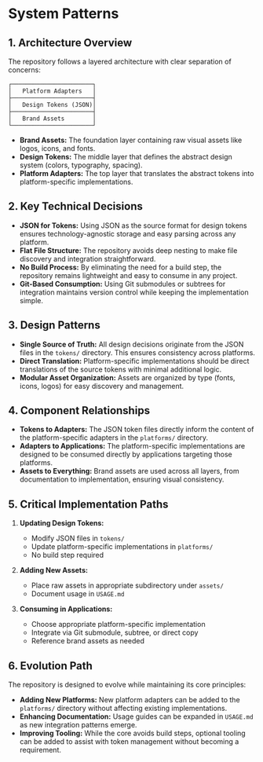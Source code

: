 # System Patterns

## 1. Architecture Overview

The repository follows a layered architecture with clear separation of concerns:

```
┌───────────────────────┐
│   Platform Adapters   │
├───────────────────────┤
│   Design Tokens (JSON)│
├───────────────────────┤
│   Brand Assets        │
└───────────────────────┘
```

- **Brand Assets:** The foundation layer containing raw visual assets like logos, icons, and fonts.
- **Design Tokens:** The middle layer that defines the abstract design system (colors, typography, spacing).
- **Platform Adapters:** The top layer that translates the abstract tokens into platform-specific implementations.

## 2. Key Technical Decisions

- **JSON for Tokens:** Using JSON as the source format for design tokens ensures technology-agnostic storage and easy parsing across any platform.
- **Flat File Structure:** The repository avoids deep nesting to make file discovery and integration straightforward.
- **No Build Process:** By eliminating the need for a build step, the repository remains lightweight and easy to consume in any project.
- **Git-Based Consumption:** Using Git submodules or subtrees for integration maintains version control while keeping the implementation simple.

## 3. Design Patterns

- **Single Source of Truth:** All design decisions originate from the JSON files in the `tokens/` directory. This ensures consistency across platforms.
- **Direct Translation:** Platform-specific implementations should be direct translations of the source tokens with minimal additional logic.
- **Modular Asset Organization:** Assets are organized by type (fonts, icons, logos) for easy discovery and management.

## 4. Component Relationships

- **Tokens to Adapters:** The JSON token files directly inform the content of the platform-specific adapters in the `platforms/` directory.
- **Adapters to Applications:** The platform-specific implementations are designed to be consumed directly by applications targeting those platforms.
- **Assets to Everything:** Brand assets are used across all layers, from documentation to implementation, ensuring visual consistency.

## 5. Critical Implementation Paths

1. **Updating Design Tokens:**
   - Modify JSON files in `tokens/`
   - Update platform-specific implementations in `platforms/`
   - No build step required

2. **Adding New Assets:**
   - Place raw assets in appropriate subdirectory under `assets/`
   - Document usage in `USAGE.md`

3. **Consuming in Applications:**
   - Choose appropriate platform-specific implementation
   - Integrate via Git submodule, subtree, or direct copy
   - Reference brand assets as needed

## 6. Evolution Path

The repository is designed to evolve while maintaining its core principles:

- **Adding New Platforms:** New platform adapters can be added to the `platforms/` directory without affecting existing implementations.
- **Enhancing Documentation:** Usage guides can be expanded in `USAGE.md` as new integration patterns emerge.
- **Improving Tooling:** While the core avoids build steps, optional tooling can be added to assist with token management without becoming a requirement.
